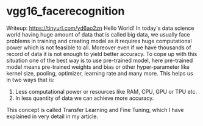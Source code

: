 # vgg16_facerecognition
Writeup: https://tinyurl.com/yd6ao2zn
Hello World!
In today's data science world having huge amount of data that is called big data, we usually face problems in training and creating model as it requires huge computational power which is not feasible to all. Moreover even if we  have thousands of record of data it is not enough to yield better accuracy. To cope up with this situation one of the best way is to use pre-trained model, here pre-trained model means pre-trained weights and bias or other hyper-parameter like kernel size, pooling, optimizer, learning rate and many more. This helps us in two ways that is:
1. Less computational power or resources like RAM, CPU, GPU or TPU etc.
2. In less quantity of data we can achieve more accuracy.

This concept is called Transfer Learning and Fine Tuning, which I have explained in very detail in my article.
